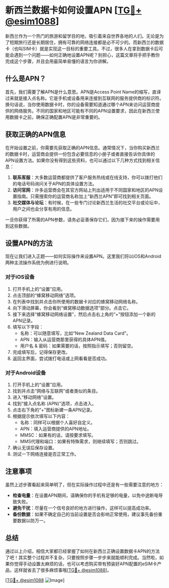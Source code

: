 # 新西兰数据卡如何设置APN [[TG💪+ @esim1088](https://t.me/s/esim1088)]

新西兰作为一个热门的旅游和留学目的地，吸引着来自世界各地的人们。无论是为了短期旅行还是长期居住，拥有可靠的网络连接都是必不可少的。而新西兰的数据卡（也叫SIM卡）就是实现这一目标的重要工具。不过，很多人在拿到数据卡后可能会遇到一个问题——如何正确地设置APN呢？别担心，这篇文章将手把手教你完成这个步骤，并且会用最简单易懂的语言为你讲解。

## 什么是APN？

首先，我们需要了解APN是什么意思。APN是Access Point Name的缩写，直译过来就是接入点名称。它是手机或设备用来连接到互联网的服务提供商的标识符。换句话说，当你使用数据卡时，你的设备需要知道通过哪个APN来访问运营商提供的网络服务。不同的国家和地区可能有不同的APN设置要求，因此在新西兰使用数据卡之前，确保正确配置APN是非常重要的。

## 获取正确的APN信息

在开始设置之前，你需要先获取正确的APN信息。通常情况下，当你购买新西兰的数据卡时，运营商会提供一份包含必要信息的小册子或者直接告诉你具体的APN设置方法。如果你没有得到这些资料，也可以通过以下几种方式找到相关信息：

1. **联系客服**：大多数运营商都提供了客户服务热线或在线支持，你可以拨打他们的电话号码询问关于APN的具体设置方法。
2. **访问官网**：许多运营商会在其官方网站上列出适用于不同国家和地区的APN设置指南。只需搜索你的运营商名称加上“新西兰APN”即可找到相关页面。
3. **社交媒体与论坛**：有时候，在一些专门讨论新西兰生活的社交平台或论坛中，用户之间也会分享有用的信息。

一旦你获得了所需的APN参数，请务必妥善保存它们，因为接下来的操作需要用到这些数据。

## 设置APN的方法

现在让我们进入正题——如何实际操作来设置APN。这里我们将以iOS和Android两种主流操作系统为例进行说明。

### 对于iOS设备

1. 打开手机上的“设置”应用。
2. 点击顶部的“蜂窝移动网络”选项。
3. 在列表中找到并点击你所使用的数据卡对应的蜂窝移动网络名称。
4. 向下滑动屏幕，你会看到“蜂窝移动数据选项”部分。点击它。
5. 接下来选择“蜂窝移动网络设置”，然后点击右上角的“+”按钮添加一个新的APN记录。
6. 填写以下字段：
   - 名称：可以随意填写，比如“New Zealand Data Card”。
   - APN：输入从运营商那里获得的具体APN值。
   - 用户名 & 密码：如果需要的话，按照指示填写；否则留空。
7. 完成填写后，记得保存更改。
8. 返回主界面，尝试拨打电话或上网看看是否成功。

### 对于Android设备

1. 打开手机上的“设置”应用。
2. 找到并点击“网络与互联网”或者类似的条目。
3. 进入“移动网络”设置。
4. 找到“接入点名称 (APN)”选项，点击进入。
5. 点击右下角的“+”图标新建一条APN记录。
6. 根据提示依次填写以下内容：
   - 名称：同样可以根据个人喜好自定义。
   - APN：填入运营商提供的APN地址。
   - MMSC：如果有的话，请按要求填写。
   - MMS代理和端口：如果有特殊需求，则继续填写；否则跳过。
7. 确认无误后保存设置。
8. 测试一下网络连接是否正常工作。

## 注意事项

虽然上述步骤看起来简单明了，但在实际操作过程中还是有一些需要注意的地方：

- **检查电量**：在设置APN期间，请确保你的手机有足够的电量，以免中途断电导致失败。
- **避免干扰**：尽量在一个信号良好的地方进行操作，这样可以提高成功率。
- **备份数据**：如果不确定自己的当前设置是否会影响正常使用，建议事先备份重要数据以防万一。

## 总结

通过以上介绍，相信大家都已经掌握了如何在新西兰正确设置数据卡APN的方法了吧！其实整个过程并不复杂，只要按照步骤一步步来就能顺利完成。当然啦，如果你觉得手动设置太麻烦的话，也可以考虑购买带有预装好APN配置的eSIM卡产品，这样就省去了很多麻烦事哦[[TG💪+ @esim1088](https://t.me/s/esim1088)]。

[[TG💪+ @esim1088](https://t.me/s/esim1088) ![Image](https://i.postimg.cc/4NQfJmqS/Snipaste-2025-05-13-00-14-12.png)]